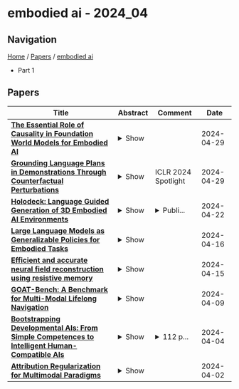 # embodied ai - 2024_04

## Navigation

[Home](https://lixin97.github.io/arXivRadar) / [Papers](https://lixin97.github.io/arXivRadar/papers) / [embodied ai](https://lixin97.github.io/arXivRadar/papers/embodied_ai)

- Part 1

## Papers

| **Title** | **Abstract** | **Comment** | **Date** |
| --- | --- | --- | --- |
| **[The Essential Role of Causality in Foundation World Models for Embodied AI](http://arxiv.org/abs/2402.06665v2)** | <details><summary>Show</summary><p>Recent advances in foundation models, especially in large multi-modal models and conversational agents, have ignited interest in the potential of generally capable embodied agents. Such agents will require the ability to perform new tasks in many different real-world environments. However, current foundation models fail to accurately model physical interactions and are therefore insufficient for Embodied AI. The study of causality lends itself to the construction of veridical world models, which are crucial for accurately predicting the outcomes of possible interactions. This paper focuses on the prospects of building foundation world models for the upcoming generation of embodied agents and presents a novel viewpoint on the significance of causality within these. We posit that integrating causal considerations is vital to facilitating meaningful physical interactions with the world. Finally, we demystify misconceptions about causality in this context and present our outlook for future research.</p></details> |  | 2024-04-29 |
| **[Grounding Language Plans in Demonstrations Through Counterfactual Perturbations](http://arxiv.org/abs/2403.17124v2)** | <details><summary>Show</summary><p>Grounding the common-sense reasoning of Large Language Models (LLMs) in physical domains remains a pivotal yet unsolved problem for embodied AI. Whereas prior works have focused on leveraging LLMs directly for planning in symbolic spaces, this work uses LLMs to guide the search of task structures and constraints implicit in multi-step demonstrations. Specifically, we borrow from manipulation planning literature the concept of mode families, which group robot configurations by specific motion constraints, to serve as an abstraction layer between the high-level language representations of an LLM and the low-level physical trajectories of a robot. By replaying a few human demonstrations with synthetic perturbations, we generate coverage over the demonstrations' state space with additional successful executions as well as counterfactuals that fail the task. Our explanation-based learning framework trains an end-to-end differentiable neural network to predict successful trajectories from failures and as a by-product learns classifiers that ground low-level states and images in mode families without dense labeling. The learned grounding classifiers can further be used to translate language plans into reactive policies in the physical domain in an interpretable manner. We show our approach improves the interpretability and reactivity of imitation learning through 2D navigation and simulated and real robot manipulation tasks. Website: https://yanweiw.github.io/glide</p></details> | ICLR 2024 Spotlight | 2024-04-29 |
| **[Holodeck: Language Guided Generation of 3D Embodied AI Environments](http://arxiv.org/abs/2312.09067v2)** | <details><summary>Show</summary><p>3D simulated environments play a critical role in Embodied AI, but their creation requires expertise and extensive manual effort, restricting their diversity and scope. To mitigate this limitation, we present Holodeck, a system that generates 3D environments to match a user-supplied prompt fully automatedly. Holodeck can generate diverse scenes, e.g., arcades, spas, and museums, adjust the designs for styles, and can capture the semantics of complex queries such as "apartment for a researcher with a cat" and "office of a professor who is a fan of Star Wars". Holodeck leverages a large language model (i.e., GPT-4) for common sense knowledge about what the scene might look like and uses a large collection of 3D assets from Objaverse to populate the scene with diverse objects. To address the challenge of positioning objects correctly, we prompt GPT-4 to generate spatial relational constraints between objects and then optimize the layout to satisfy those constraints. Our large-scale human evaluation shows that annotators prefer Holodeck over manually designed procedural baselines in residential scenes and that Holodeck can produce high-quality outputs for diverse scene types. We also demonstrate an exciting application of Holodeck in Embodied AI, training agents to navigate in novel scenes like music rooms and daycares without human-constructed data, which is a significant step forward in developing general-purpose embodied agents.</p></details> | <details><summary>Publi...</summary><p>Published in CVPR 2024, 21 pages, 27 figures, 2 tables</p></details> | 2024-04-22 |
| **[Large Language Models as Generalizable Policies for Embodied Tasks](http://arxiv.org/abs/2310.17722v2)** | <details><summary>Show</summary><p>We show that large language models (LLMs) can be adapted to be generalizable policies for embodied visual tasks. Our approach, called Large LAnguage model Reinforcement Learning Policy (LLaRP), adapts a pre-trained frozen LLM to take as input text instructions and visual egocentric observations and output actions directly in the environment. Using reinforcement learning, we train LLaRP to see and act solely through environmental interactions. We show that LLaRP is robust to complex paraphrasings of task instructions and can generalize to new tasks that require novel optimal behavior. In particular, on 1,000 unseen tasks it achieves 42% success rate, 1.7x the success rate of other common learned baselines or zero-shot applications of LLMs. Finally, to aid the community in studying language conditioned, massively multi-task, embodied AI problems we release a novel benchmark, Language Rearrangement, consisting of 150,000 training and 1,000 testing tasks for language-conditioned rearrangement. Video examples of LLaRP in unseen Language Rearrangement instructions are at https://llm-rl.github.io.</p></details> |  | 2024-04-16 |
| **[Efficient and accurate neural field reconstruction using resistive memory](http://arxiv.org/abs/2404.09613v1)** | <details><summary>Show</summary><p>Human beings construct perception of space by integrating sparse observations into massively interconnected synapses and neurons, offering a superior parallelism and efficiency. Replicating this capability in AI finds wide applications in medical imaging, AR/VR, and embodied AI, where input data is often sparse and computing resources are limited. However, traditional signal reconstruction methods on digital computers face both software and hardware challenges. On the software front, difficulties arise from storage inefficiencies in conventional explicit signal representation. Hardware obstacles include the von Neumann bottleneck, which limits data transfer between the CPU and memory, and the limitations of CMOS circuits in supporting parallel processing. We propose a systematic approach with software-hardware co-optimizations for signal reconstruction from sparse inputs. Software-wise, we employ neural field to implicitly represent signals via neural networks, which is further compressed using low-rank decomposition and structured pruning. Hardware-wise, we design a resistive memory-based computing-in-memory (CIM) platform, featuring a Gaussian Encoder (GE) and an MLP Processing Engine (PE). The GE harnesses the intrinsic stochasticity of resistive memory for efficient input encoding, while the PE achieves precise weight mapping through a Hardware-Aware Quantization (HAQ) circuit. We demonstrate the system's efficacy on a 40nm 256Kb resistive memory-based in-memory computing macro, achieving huge energy efficiency and parallelism improvements without compromising reconstruction quality in tasks like 3D CT sparse reconstruction, novel view synthesis, and novel view synthesis for dynamic scenes. This work advances the AI-driven signal restoration technology and paves the way for future efficient and robust medical AI and 3D vision applications.</p></details> |  | 2024-04-15 |
| **[GOAT-Bench: A Benchmark for Multi-Modal Lifelong Navigation](http://arxiv.org/abs/2404.06609v1)** | <details><summary>Show</summary><p>The Embodied AI community has made significant strides in visual navigation tasks, exploring targets from 3D coordinates, objects, language descriptions, and images. However, these navigation models often handle only a single input modality as the target. With the progress achieved so far, it is time to move towards universal navigation models capable of handling various goal types, enabling more effective user interaction with robots. To facilitate this goal, we propose GOAT-Bench, a benchmark for the universal navigation task referred to as GO to AnyThing (GOAT). In this task, the agent is directed to navigate to a sequence of targets specified by the category name, language description, or image in an open-vocabulary fashion. We benchmark monolithic RL and modular methods on the GOAT task, analyzing their performance across modalities, the role of explicit and implicit scene memories, their robustness to noise in goal specifications, and the impact of memory in lifelong scenarios.</p></details> |  | 2024-04-09 |
| **[Bootstrapping Developmental AIs: From Simple Competences to Intelligent Human-Compatible AIs](http://arxiv.org/abs/2308.04586v21)** | <details><summary>Show</summary><p>Developmental AI creates embodied AIs that develop human-like abilities. The AIs start with innate competences and learn more by interacting with the world including people. Developmental AIs have been demonstrated, but their abilities so far do not surpass those of pre-toddler children. In contrast, mainstream approaches have led to impressive feats and commercially valuable AI systems. The approaches include deep learning and generative AI (e.g., large language models) and manually constructed symbolic modeling. However, manually constructed AIs tend to be brittle even in circumscribed domains. Generative AIs are helpful on average, but they can make strange mistakes and not notice them. Not learning from their experience in the world, they can lack common sense and social alignment. This position paper lays out prospects, gaps, and challenges for a bootstrapping approach to developmental AI that follows a bio-inspired trajectory. The approach creates experiential foundation models for human-compatible AIs. A virtuous multidisciplinary research cycle has led to developmental AIs with capabilities for multimodal perception, object recognition, and manipulation. Computational models for hierarchical planning, abstraction discovery, curiosity, and language acquisition exist but need to be adapted to an embodied learning approach. The remaining gaps include nonverbal communication, speech, reading, and writing. These competences enable people to acquire socially developed competences. Aspirationally, developmental AIs would learn, share what they learn, and collaborate to achieve high standards. They would learn to communicate, establish common ground, read critically, consider the provenance of information, test hypotheses, and collaborate. The approach would make the training of AIs more democratic.</p></details> | <details><summary>112 p...</summary><p>112 pages, 28 figures, 4 tables</p></details> | 2024-04-04 |
| **[Attribution Regularization for Multimodal Paradigms](http://arxiv.org/abs/2404.02359v1)** | <details><summary>Show</summary><p>Multimodal machine learning has gained significant attention in recent years due to its potential for integrating information from multiple modalities to enhance learning and decision-making processes. However, it is commonly observed that unimodal models outperform multimodal models, despite the latter having access to richer information. Additionally, the influence of a single modality often dominates the decision-making process, resulting in suboptimal performance. This research project aims to address these challenges by proposing a novel regularization term that encourages multimodal models to effectively utilize information from all modalities when making decisions. The focus of this project lies in the video-audio domain, although the proposed regularization technique holds promise for broader applications in embodied AI research, where multiple modalities are involved. By leveraging this regularization term, the proposed approach aims to mitigate the issue of unimodal dominance and improve the performance of multimodal machine learning systems. Through extensive experimentation and evaluation, the effectiveness and generalizability of the proposed technique will be assessed. The findings of this research project have the potential to significantly contribute to the advancement of multimodal machine learning and facilitate its application in various domains, including multimedia analysis, human-computer interaction, and embodied AI research.</p></details> |  | 2024-04-02 |